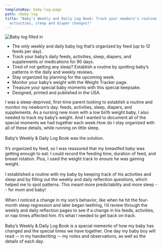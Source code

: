 ```yaml
---
templateKey: baby-log-page
path: /baby-log
title: "Baby's Weekly and Daily Log Book: Track your newborn's routine (feeds,
  activities, sleep and diaper changes)"
---
```



![Baby log filled in](/img/filled_in.jpg)

* The only weekly and daily baby log that’s organized by feed (up to 12 feeds per day).
* Track your baby’s daily feeds, activities, sleep, diapers, and supplements or medications for 90 days.
* Tired of not getting any sleep? Establish a routine by spotting baby’s patterns in the daily and weekly reviews.
* Stay organized by planning for the upcoming week.
* Monitor your baby’s weight with the Weight Tracker page.
* Treasure your special baby moments with this special keepsake.
* Designed, printed and published in the USA.



I was a sleep-deprived, first-time parent looking to establish a routine and monitor my newborn’s day: feeds, activities, sleep, diapers, and supplements. As a nursing new mom with a low birth weight baby, I also needed to track my baby’s weight. And I wanted to document all of the special moments we had together each week.How do I stay organized with all of these details, while running on little sleep.\
\
Baby’s Weekly & Daily Log Book was the solution.\
\
It’s organized by feed, so I was reassured that my breastfed baby was getting enough to eat: I could record the feeding time, duration of feed, and breast rotation. Plus, I used the weight track to ensure he was gaining weight.\
\
I established a routine with my baby by keeping track of his activities and sleep and by filling out the weekly and daily reflection questions, which helped me to spot patterns. This meant more predictability and more sleep -- for mom and baby!\
\
When I noticed a change in my son’s behavior, like when he hit the four-month sleep regression and later began teething, I’d review through the weekly and daily reflection pages to see if a change in his feeds, activities, or nap times affected him. It’s what I needed to get back on track.\
\
Baby’s Weekly & Daily Log Book is a special memento of how my baby has changed and the special times we have together. One day my baby boy will read -- in my handwriting -- my notes and observations, as well as the details of each day.